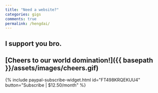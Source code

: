 ```yaml
---
title: "Need a website?"
categories: gigs
comments: true
permalink: /hengdai/
---
```


## I support you bro.
## [Cheers to our world domination!]({{ basepath }}/assets/images/cheers.gif)

{% include paypal-subscribe-widget.html id="FT498KRQEKUU4" button="Subscribe | $12.50/month" %}
